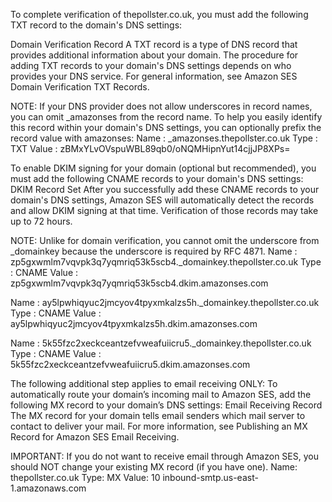 To complete verification of thepollster.co.uk, you must add the following TXT record to the domain's DNS settings:

Domain Verification Record
A TXT record is a type of DNS record that provides additional information about your domain. The procedure for adding TXT records to your domain's DNS settings depends on who provides your DNS service. For general information, see Amazon SES Domain Verification TXT Records.

NOTE: If your DNS provider does not allow underscores in record names, you can omit _amazonses from the record name. To help you easily identify this record within your domain's DNS settings, you can optionally prefix the record value with amazonses:
Name    :     _amazonses.thepollster.co.uk
Type    :      TXT
Value   :      zBMxYLvOVspuWBL89qb0/oNQMHipnYut14cjjJP8XPs=



To enable DKIM signing for your domain (optional but recommended), you must add the following CNAME records to your domain's DNS settings:
DKIM Record Set
After you successfully add these CNAME records to your domain's DNS settings, Amazon SES will automatically detect the records and allow DKIM signing at that time. Verification of those records may take up to 72 hours.

NOTE: Unlike for domain verification, you cannot omit the underscore from _domainkey because the underscore is required by RFC 4871.
Name            :      zp5gxwmlm7vqvpk3q7yqmriq53k5scb4._domainkey.thepollster.co.uk
Type            :      CNAME
Value           :      zp5gxwmlm7vqvpk3q7yqmriq53k5scb4.dkim.amazonses.com


Name            :      ay5lpwhiqyuc2jmcyov4tpyxmkalzs5h._domainkey.thepollster.co.uk
Type            :      CNAME
Value           :      ay5lpwhiqyuc2jmcyov4tpyxmkalzs5h.dkim.amazonses.com

Name            :      5k55fzc2xeckceantzefvweafuiicru5._domainkey.thepollster.co.uk
Type            :      CNAME
Value           :      5k55fzc2xeckceantzefvweafuiicru5.dkim.amazonses.com


The following additional step applies to email receiving ONLY:
To automatically route your domain’s incoming mail to Amazon SES, add the following MX record to your domain’s DNS settings:
Email Receiving Record
The MX record for your domain tells email senders which mail server to contact to deliver your mail. For more information, see Publishing an MX Record for Amazon SES Email Receiving.

IMPORTANT: If you do not want to receive email through Amazon SES, you should NOT change your existing MX record (if you have one).
Name: thepollster.co.uk
Type: MX
Value: 10 inbound-smtp.us-east-1.amazonaws.com


